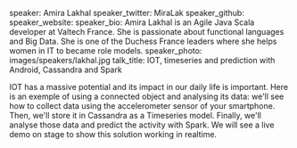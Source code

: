 speaker: Amira Lakhal
speaker_twitter: MiraLak
speaker_github: 
speaker_website:
speaker_bio: Amira Lakhal is an Agile Java Scala developer at Valtech France. She is passionate about functional languages and Big Data. She is one of the Duchess France leaders where she helps women in IT to became role models.
speaker_photo: images/speakers/lakhal.jpg
talk_title: IOT, timeseries and prediction with Android, Cassandra and Spark



IOT has a massive potential and its impact in our daily life is important. Here is an exemple of using a connected object and analysing its data: we'll see how to collect data using the accelerometer sensor of your smartphone. Then, we'll store it in Cassandra as a Timeseries model. Finally, we'll analyse those data and predict the activity with Spark. We will see a live demo on stage to show this solution working in realtime.